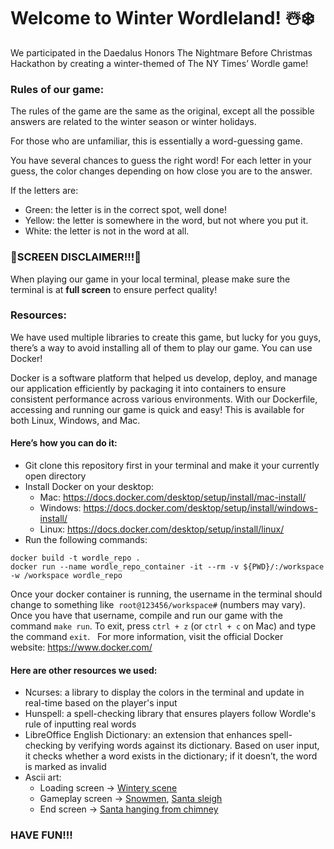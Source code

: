 # Welcome to Winter Wordleland! ☃️❄️

We participated in the Daedalus Honors The Nightmare Before Christmas Hackathon by creating a winter-themed of The NY Times’ Wordle game! 


### Rules of our game:

The rules of the game are the same as the original, except all the possible answers are related to the winter season or winter holidays.

For those who are unfamiliar, this is essentially a word-guessing game.

You have several chances to guess the right word! For each letter in your guess, the color changes depending on how close you are to the answer.

If the letters are:
* Green: the letter is in the correct spot, well done!
* Yellow: the letter is somewhere in the word, but not where you put it.
* White: the letter is not in the word at all.

### 🚨SCREEN DISCLAIMER!!!🚨
When playing our game in your local terminal, please make sure the terminal is at **full screen** to ensure perfect quality!

### Resources:
We have used multiple libraries to create this game, but lucky for you guys, there’s a way to avoid installing all of them to play our game. You can use Docker! 

Docker is a software platform that helped us develop, deploy, and manage our application efficiently by packaging it into containers to ensure consistent performance across various environments. With our Dockerfile, accessing and running our game is quick and easy! This is available for both Linux, Windows, and Mac.

#### Here’s how you can do it:
* Git clone this repository first in your terminal and make it your currently open directory
* Install Docker on your desktop:
  *   Mac: https://docs.docker.com/desktop/setup/install/mac-install/
  *   Windows: https://docs.docker.com/desktop/setup/install/windows-install/
  *   Linux: https://docs.docker.com/desktop/setup/install/linux/
* Run the following commands:
```
docker build -t wordle_repo .
docker run --name wordle_repo_container -it --rm -v ${PWD}/:/workspace -w /workspace wordle_repo
```

Once your docker container is running, the username in the terminal should change to something like 
`root@123456/workspace#` (numbers may vary). Once you have that username, compile and run our game with the command `make run`. To exit, press `ctrl + z` (or `ctrl + c` on Mac) and type the command `exit`.   For more information, visit the official Docker website: https://www.docker.com/


#### Here are other resources we used:
* Ncurses: a library to display the colors in the terminal and update in real-time based on the player's input
* Hunspell: a spell-checking library that ensures players follow Wordle's rule of inputting real words
* LibreOffice English Dictionary: an extension that enhances spell-checking by verifying words against its dictionary. Based on user input, it checks whether a word exists in the dictionary; if it doesn’t, the word is marked as invalid
* Ascii art:
  * Loading screen -> [Wintery scene](https://www.asciiart.eu/holiday-and-events/christmas/other)
  * Gameplay screen -> [Snowmen](https://www.asciiart.eu/holiday-and-events/christmas/snowmen), [Santa sleigh](https://saravitaya.tripod.com/_ArtXmas.html#santasleigh)
  * End screen -> [Santa hanging from chimney](https://www.asciiart.eu/holiday-and-events/christmas/santa-claus)

### HAVE FUN!!!